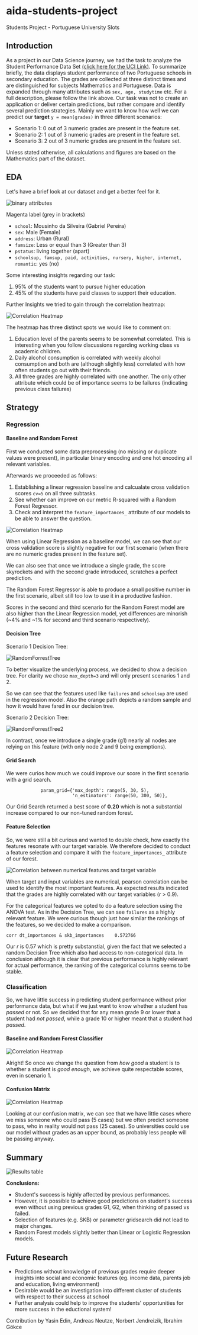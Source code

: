 # aida-students-project
Students Project - Portuguese University Slots

## Introduction

As a project in our Data Science journey, we had the task to analyze the Student Performance Data Set [(click here for the UCI Link)](https://archive.ics.uci.edu/ml/datasets/student+performance).
To summarize briefly, the data displays student performance of two Portuguese schools in secondary education. The grades are collected at three distinct times and are distinguished for subjects Mathematics and Portuguese. Data is expanded through many attributes such as `sex, age, studytime` etc. For a full description, please follow the link above.
Our task was not to create an application or deliver certain predictions, but rather compare and identify several prediction strategies. 
Mainly we want to know how well we can predict our **target**
`y = mean(grades)`
in three different scenarios:
* Scenario 1: 0 out of 3 numeric grades are present in the feature set.
* Scenario 2: 1 out of 3 numeric grades are present in the feature set.
* Scenario 3: 2 out of 3 numeric grades are present in the feature set.

Unless stated otherwise, all calculations and figures are based on the  Mathematics part of the dataset.

## EDA

Let's have a brief look at our dataset and get a better feel for it.

![![binary attributes](https://github.com/igoekce/aida-students-project/blob/master/Docs/Pictures/distributionofbinaryattributes.png)](https://github.com/igoekce/aida-students-project/blob/master/Docs/Pictures/distributionofbinaryattributes.png)

Magenta label (grey in brackets)
- `school`: Mousinho da Silveira (Gabriel Pereira)
- `sex`: Male (Female)
- `address`: Urban (Rural)
- `famsize`: Less or equal than 3 (Greater than 3)
- `pstatus`: living together (apart)
- `schoolsup, famsup, paid, activities, nursery, higher, internet, romantic`: yes (no)

Some interesting insights regarding our task:
1. 95% of the students want to pursue higher education
2. 45% of the students have paid classes to support their education.

Further Insights we tried to gain through the correlation heatmap:

![![Correlation Heatmap](https://github.com/igoekce/aida-students-project/blob/master/Docs/Pictures/Corr%20heatmap.png?raw=true)](https://github.com/igoekce/aida-students-project/blob/master/Docs/Pictures/Corr%20heatmap.png?raw=true)

The heatmap has three distinct spots we would like to comment on:

1. Education level of the parents seems to be somewhat correlated. This is interesting when you follow discussions regarding working class vs academic children.
2. Daily alcohol consumption is correlated with weekly alcohol consumption and both are (although slightly less) correlated with how often students go out with their friends.
3. All three grades are highly correlated with one another. The only other attribute which could be of importance seems to be failures (indicating previous class failures)

## Strategy

### Regression

#### Baseline and Random Forest

First we conducted some data preprocessing (no missing or duplicate values were present), in particular binary encoding and one hot encoding all relevant variables.

Afterwards we proceeded as follows:

1. Establishing a linear regression baseline and calcualate cross validation scores `cv=5` on all three subtasks.
2. See whether can improve on our metric R-squared with a Random Forest Regressor.
3. Check and interpret the `feature_importances_` attribute of our models to be able to answer the question.

![![Correlation Heatmap](https://github.com/igoekce/aida-students-project/blob/master/Docs/Pictures/crossvalscoreScenFam.png?raw=true)](https://github.com/igoekce/aida-students-project/blob/master/Docs/Pictures/crossvalscoreScenFam.png?raw=true)

When using Linear Regression as a baseline model, we can see that our cross validation score is slightly negative for our first scenario (when there are no numeric grades present in the feature set).

We can also see that once we introduce a single grade, the score skyrockets and with the second grade introduced, scratches a perfect prediction. 

The Random Forest Regressor is able to produce a small positive number in the first scenario, albeit still too low to use it in a productive fashion.

Scores in the second and third scenario for the Random Forest model are also higher than the Linear Regression model, yet differences are minorish (~4% and ~1% for second and third scenario respectively).

#### Decision Tree

Scenario 1 Decision Tree:

![![RandomForrestTree](https://github.com/igoekce/aida-students-project/blob/master/Docs/Pictures/RandomForrestTree.png?raw=true)](https://github.com/igoekce/aida-students-project/blob/master/Docs/Pictures/RandomForrestTree.png?raw=true)

To better visualize the underlying process, we decided to show a decision tree. For clarity we chose `max_depth=3` and will only present scenarios 1 and 2.

So we can see that the features used like `failures` and `schoolsup` are used in the regression model. Also the orange path depicts a random sample and how it would have fared in our decision tree.

Scenario 2 Decision Tree:

![![RandomForrestTree2](https://github.com/igoekce/aida-students-project/blob/master/Docs/Pictures/RandomForrestTree2.png?raw=true)](https://github.com/igoekce/aida-students-project/blob/master/Docs/Pictures/RandomForrestTree2.png?raw=true)

In contrast, once we introduce a single grade (g1) nearly all nodes are relying on this feature (with only node 2 and 9 being exemptions).

#### Grid Search
We were curios how much we could improve our score in the first scenario with a grid search.

```
             param_grid={'max_depth': range(5, 30, 5),
                         'n_estimators': range(50, 300, 50)},
```

Our Grid Search returned a best score of **0.20** which is not a substantial increase compared to our non-tuned random forest.

#### Feature Selection

So, we were still a bit curious and wanted to double check, how exactly the features resonate with our target variable. We therefore decided to conduct a feature selection and compare it with the `feature_importances_` attribute of our forest.

![![Correlation between numerical features and target variable](https://github.com/igoekce/aida-students-project/blob/master/Docs/Pictures/corrNumAndTargetVar.png?raw=true)](https://github.com/igoekce/aida-students-project/blob/master/Docs/Pictures/corrNumAndTargetVar.png?raw=true)

When target and input variables are numerical, pearson correlation can be used to identify the most important features. As expected results indicated that the grades are highly correlated with our target variables (*r* > 0.9).

For the categorical features we opted to do a feature selection using the ANOVA test. As in the Decision Tree, we can see `failures` as a highly relevant feature. We were curious though just how similar the rankings of the features, so we decided to make a comparison.

```
corr dt_importances & skb_importances    0.572766
```
Our *r* is 0.57 which is pretty substanstial, given the fact that we selected a random Decision Tree which also had access to non-categorical data. In conclusion although it is clear that previous performance is highly relevant for actual performance, the ranking of the categorical columns seems to be stable.

### Classification

So, we have little success in predicting student performance without prior performance data, but what if we just want to know whether a student has *passed* or not. So we decided that for any mean grade 9 or lower that a student had *not passed*, while a grade 10 or higher meant that a student had *passed*. 

#### Baseline and Random Forest Classifier

![![Correlation Heatmap](https://github.com/igoekce/aida-students-project/blob/master/Docs/Pictures/crossvalscoreScenFamclass.png?raw=true)](https://github.com/igoekce/aida-students-project/blob/master/Docs/Pictures/crossvalscoreScenFamclass.png?raw=true)

Alright! So once we change the question from *how good* a student is to whether a student is *good enough*, we achieve quite respectable scores, even in scenario 1.

#### Confusion Matrix

![![Correlation Heatmap](https://github.com/igoekce/aida-students-project/blob/master/Docs/Pictures/confusion%20matrix.png?raw=true)](https://github.com/igoekce/aida-students-project/blob/master/Docs/Pictures/confusion%20matrix.png?raw=true)

Looking at our confusion matrix, we can see that we have little cases where we miss someone who could pass (5 cases) but we often predict someone to pass, who in reality would not pass (25 cases). So universities could use our model without grades as an upper bound, as probably less people will be passing anyway.

## Summary

![![Results table](https://github.com/igoekce/aida-students-project/blob/master/Docs/Pictures/2020-08-28%20Students_score.png?raw=true)](https://github.com/igoekce/aida-students-project/blob/master/Docs/Pictures/2020-08-28%20Students_score.png?raw=true)

**Conclusions:**

- Student's success is highly affected by previous performances.
- However, it is possible to achieve good predictions on student's success even without using previous grades G1, G2, when thinking of passed vs failed.
- Selection of features (e.g. SKB) or parameter gridsearch did not lead to major changes.
- Random Forest models slightly better than Linear or Logistic Regression models. 

## Future Research

- Predictions without knowledge of previous grades require deeper insights into social and economic features (eg. income data, parents job and education, living environment)
- Desirable would be an investigation into different cluster of students with respect to their success at school 
- Further analysis could help to improve the students' opportunities for more success in the eductional system!

Contribution by Yasin Edin, Andreas Neutze, Norbert Jendreizik, Ibrahim Gökce
